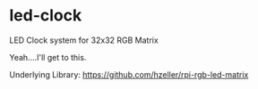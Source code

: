 # led-clock
LED Clock system for 32x32 RGB Matrix


Yeah....I'll get to this.

Underlying Library: https://github.com/hzeller/rpi-rgb-led-matrix
